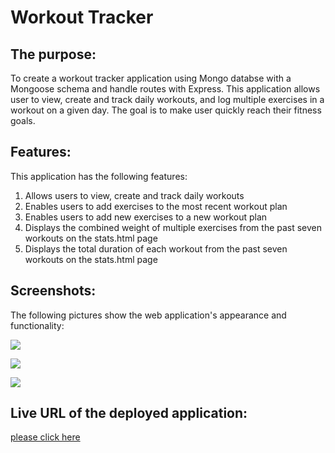 # Workout Tracker

## The purpose:

To create a workout tracker application using Mongo databse with a Mongoose schema and handle routes with Express. This application allows user to view, create and track daily workouts, and log multiple exercises in a workout on a given day. The goal is to make user quickly reach their fitness goals.

## Features:

This application has the following features:

1. Allows users to view, create and track daily workouts
2. Enables users to add exercises to the most recent workout plan
3. Enables users to add new exercises to a new workout plan
4. Displays the combined weight of multiple exercises from the past seven workouts on the stats.html page
5. Displays the total duration of each workout from the past seven workouts on the stats.html page

## Screenshots:

The following pictures show the web application's appearance and functionality:

![](/Assets/homepageSC.png)

![](/Assets/searchResultSC.png)

![](/Assets/cityInfoSC.png)

## Live URL of the deployed application:

[please click here]()
